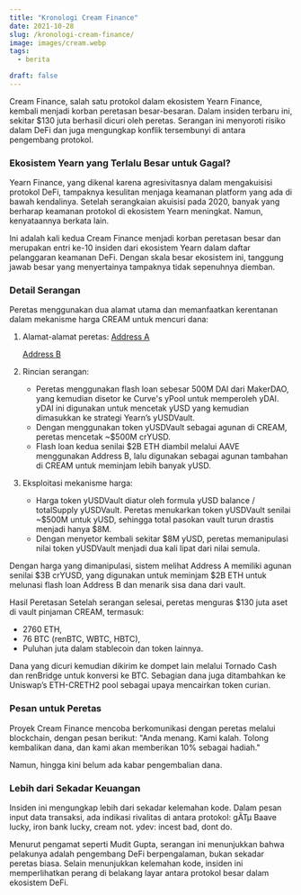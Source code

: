 ```yaml
---
title: "Kronologi Cream Finance"
date: 2021-10-28
slug: /kronologi-cream-finance/
image: images/cream.webp
tags:
  - berita

draft: false
---
```


Cream Finance, salah satu protokol dalam ekosistem Yearn Finance, kembali menjadi korban peretasan besar-besaran. Dalam insiden terbaru ini, sekitar $130 juta berhasil dicuri oleh peretas. Serangan ini menyoroti risiko dalam DeFi dan juga mengungkap konflik tersembunyi di antara pengembang protokol.

### Ekosistem Yearn yang Terlalu Besar untuk Gagal?

Yearn Finance, yang dikenal karena agresivitasnya dalam mengakuisisi protokol DeFi, tampaknya kesulitan menjaga keamanan platform yang ada di bawah kendalinya. Setelah serangkaian akuisisi pada 2020, banyak yang berharap keamanan protokol di ekosistem Yearn meningkat. Namun, kenyataannya berkata lain.

Ini adalah kali kedua Cream Finance menjadi korban peretasan besar dan merupakan entri ke-10 insiden dari ekosistem Yearn dalam daftar pelanggaran keamanan DeFi. Dengan skala besar ekosistem ini, tanggung jawab besar yang menyertainya tampaknya tidak sepenuhnya diemban.

### Detail Serangan

Peretas menggunakan dua alamat utama dan memanfaatkan kerentanan dalam mekanisme harga CREAM untuk mencuri dana:

1. Alamat-alamat peretas:
   [Address A](https://etherscan.io/address/0x961d2b694d9097f35cfffa363ef98823928a330d)

   [Address B](https://etherscan.io/address/0x24354d31bc9d90f62fe5f2454709c32049cf866b)

2. Rincian serangan:
   - Peretas menggunakan flash loan sebesar 500M DAI dari MakerDAO, yang kemudian disetor ke Curve's yPool untuk memperoleh yDAI. yDAI ini digunakan untuk mencetak yUSD yang kemudian dimasukkan ke strategi Yearn’s yUSDVault.
   - Dengan menggunakan token yUSDVault sebagai agunan di CREAM, peretas mencetak ~$500M crYUSD.
   - Flash loan kedua senilai $2B ETH diambil melalui AAVE menggunakan Address B, lalu digunakan sebagai agunan tambahan di CREAM untuk meminjam lebih banyak yUSD.
3. Eksploitasi mekanisme harga:
   - Harga token yUSDVault diatur oleh formula yUSD balance / totalSupply yUSDVault. Peretas menukarkan token yUSDVault senilai ~$500M untuk yUSD, sehingga total pasokan vault turun drastis menjadi hanya $8M.
   - Dengan menyetor kembali sekitar $8M yUSD, peretas memanipulasi nilai token yUSDVault menjadi dua kali lipat dari nilai semula.

Dengan harga yang dimanipulasi, sistem melihat Address A memiliki agunan senilai $3B crYUSD, yang digunakan untuk meminjam $2B ETH untuk melunasi flash loan Address B dan menarik sisa dana dari vault.

Hasil Peretasan
Setelah serangan selesai, peretas menguras $130 juta aset di vault pinjaman CREAM, termasuk:

- 2760 ETH,
- 76 BTC (renBTC, WBTC, HBTC),
- Puluhan juta dalam stablecoin dan token lainnya.

Dana yang dicuri kemudian dikirim ke dompet lain melalui Tornado Cash dan renBridge untuk konversi ke BTC. Sebagian dana juga ditambahkan ke Uniswap’s ETH-CRETH2 pool sebagai upaya mencairkan token curian.

### Pesan untuk Peretas

Proyek Cream Finance mencoba berkomunikasi dengan peretas melalui blockchain, dengan pesan berikut:
"Anda menang. Kami kalah. Tolong kembalikan dana, dan kami akan memberikan 10% sebagai hadiah."

Namun, hingga kini belum ada kabar pengembalian dana.

### Lebih dari Sekadar Keuangan

Insiden ini mengungkap lebih dari sekadar kelemahan kode. Dalam pesan input data transaksi, ada indikasi rivalitas di antara protokol:
gÃTµ Baave lucky, iron bank lucky, cream not. ydev: incest bad, dont do.

Menurut pengamat seperti Mudit Gupta, serangan ini menunjukkan bahwa pelakunya adalah pengembang DeFi berpengalaman, bukan sekadar peretas biasa. Selain menunjukkan kelemahan kode, insiden ini memperlihatkan perang di belakang layar antara protokol besar dalam ekosistem DeFi.
